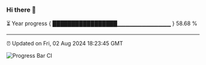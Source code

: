 ### Hi there 👋

⏳ Year progress { █████████████████▁▁▁▁▁▁▁▁▁▁▁▁▁ } 58.68 %

---

⏰ Updated on Fri, 02 Aug 2024 18:23:45 GMT

![Progress Bar CI](https://github.com/liununu/liununu/workflows/Progress%20Bar%20CI/badge.svg)
